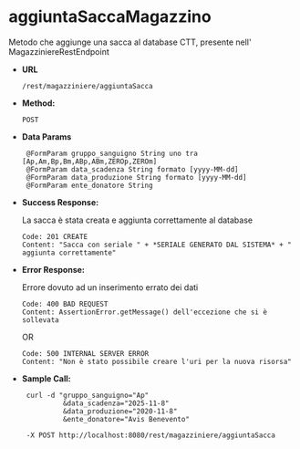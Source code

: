# aggiuntaSaccaMagazzino

 Metodo che aggiunge una sacca al database CTT, presente nell' MagazziniereRestEndpoint
 <br>

 

* **URL**

      /rest/magazziniere/aggiuntaSacca

* **Method:**
  

      POST 
  

 

* **Data Params**

       @FormParam gruppo_sanguigno String uno tra [Ap,Am,Bp,Bm,ABp,ABm,ZEROp,ZEROm]
       @FormParam data_scadenza String formato [yyyy-MM-dd]
       @FormParam data_produzione String formato [yyyy-MM-dd]
       @FormParam ente_donatore String

* **Success Response:**
  
  La sacca è stata creata e aggiunta correttamente al database

      Code: 201 CREATE
      Content: "Sacca con seriale " + *SERIALE GENERATO DAL SISTEMA* + " aggiunta correttamente"
 
* **Error Response:**

  Errore dovuto ad un inserimento errato dei dati

      Code: 400 BAD REQUEST 
      Content: AssertionError.getMessage() dell'eccezione che si è sollevata

  OR

      Code: 500 INTERNAL SERVER ERROR
      Content: "Non è stato possibile creare l'uri per la nuova risorsa"

* **Sample Call:**
  
       curl -d "gruppo_sanguigno="Ap"
                &data_scadenza="2025-11-8"
                &data_produzione="2020-11-8"
                &ente_donatore="Avis Benevento" 

       -X POST http://localhost:8080/rest/magazziniere/aggiuntaSacca


